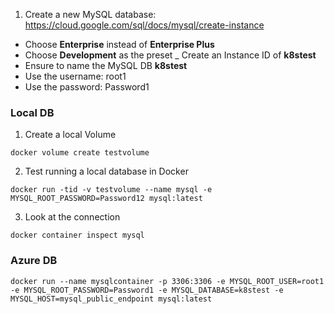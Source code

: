 1. Create a new MySQL database: https://cloud.google.com/sql/docs/mysql/create-instance
- Choose **Enterprise** instead of **Enterprise Plus**
- Choose **Development** as the preset
_ Create an Instance ID of **k8stest**
- Ensure to name the MySQL DB **k8stest**
- Use the username: root1
- Use the password: Password1

### Local DB
1. Create a local Volume
```
docker volume create testvolume
```

2. Test running a local database in Docker
```
docker run -tid -v testvolume --name mysql -e MYSQL_ROOT_PASSWORD=Password12 mysql:latest
```

3. Look at the connection
```
docker container inspect mysql
```

### Azure DB
```
docker run --name mysqlcontainer -p 3306:3306 -e MYSQL_ROOT_USER=root1 -e MYSQL_ROOT_PASSWORD=Password1 -e MYSQL_DATABASE=k8stest -e MYSQL_HOST=mysql_public_endpoint mysql:latest
```